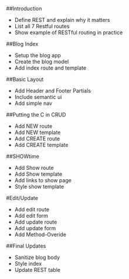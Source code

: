##Introduction
* Define REST and explain why it matters
* List all 7 Restful routes
* Show example of RESTful routing in practice

##Blog Index
* Setup the blog app
* Create the blog model
* Add index route and template

##Basic Layout
* Add Header and Footer Partials
* Include semantic ui
* Add simple nav

##Putting the C in CRUD
* Add NEW route
* Add NEW template
* Add CREATE route
* Add CREATE template

##SHOWtime
* Add Show route
* Add Show template
* Add links to show page
* Style show template

#Edit/Update
* Add edit route
* Add edit form
* Add update route
* Add update form
* Add Method-Overide

##Final Updates
* Sanitize blog body
* Style index
* Update REST table
